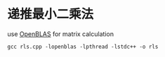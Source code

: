 # 递推最小二乘法
use [OpenBLAS](https://github.com/xianyi/OpenBLAS) for matrix calculation  
```
gcc rls.cpp -lopenblas -lpthread -lstdc++ -o rls
```
